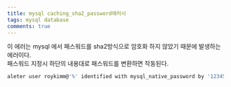 ```yaml
---
title: mysql caching_sha2_password에러시
tags: mysql database
comments: true
---
```


이 에러는 mysql 에서 패스워드를 sha2방식으로 암호화 하지 않았기 때문에 발생하는 에러이다.   
패스워드 지정시 하단의 내용대로 패스워드를 변환하면 작동된다.   

```bash
aleter user roykimm@'%' identified with mysql_native_password by '12345';
```
